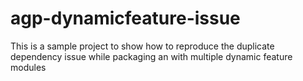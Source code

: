 # agp-dynamicfeature-issue
This is a sample project to show how to reproduce the duplicate dependency issue while packaging an with multiple dynamic feature modules
